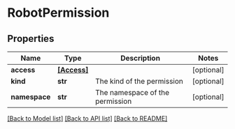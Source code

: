 # RobotPermission


## Properties
Name | Type | Description | Notes
------------ | ------------- | ------------- | -------------
**access** | [**[Access]**](Access.md) |  | [optional] 
**kind** | **str** | The kind of the permission | [optional] 
**namespace** | **str** | The namespace of the permission | [optional] 

[[Back to Model list]](../README.md#documentation-for-models) [[Back to API list]](../README.md#documentation-for-api-endpoints) [[Back to README]](../README.md)


